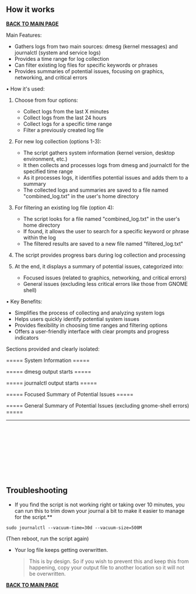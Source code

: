 ## How it works

**[BACK TO MAIN PAGE](https://github.com/FrameworkComputer/linux-docs/tree/main/log-helper#framework-log-helper-aka-combinedsh)**

 Main Features:
  - Gathers logs from two main sources: dmesg (kernel messages) and journalctl (system and service logs)
  - Provides a time range for log collection
  - Can filter existing log files for specific keywords or phrases
  - Provides summaries of potential issues, focusing on graphics, networking, and critical errors

• How it's used:
  1. Choose from four options:
     - Collect logs from the last X minutes
     - Collect logs from the last 24 hours
     - Collect logs for a specific time range
     - Filter a previously created log file

  2. For new log collection (options 1-3):
     - The script gathers system information (kernel version, desktop environment, etc.)
     - It then collects and processes logs from dmesg and journalctl for the specified time range
     - As it processes logs, it identifies potential issues and adds them to a summary
     - The collected logs and summaries are saved to a file named "combined_log.txt" in the user's home directory

  3. For filtering an existing log file (option 4):
     - The script looks for a file named "combined_log.txt" in the user's home directory
     - If found, it allows the user to search for a specific keyword or phrase within the log
     - The filtered results are saved to a new file named "filtered_log.txt"

  4. The script provides progress bars during log collection and processing

  5. At the end, it displays a summary of potential issues, categorized into:
     - Focused issues (related to graphics, networking, and critical errors)
     - General issues (excluding less critical errors like those from GNOME shell)

• Key Benefits:
  - Simplifies the process of collecting and analyzing system logs
  - Helps users quickly identify potential system issues
  - Provides flexibility in choosing time ranges and filtering options
  - Offers a user-friendly interface with clear prompts and progress indicators
  
  Sections provided and clearly isolated:
  
  ===== System Information =====
  
  ===== dmesg output starts =====
  
  ===== journalctl output starts =====
  
  ===== Focused Summary of Potential Issues =====
  
  ===== General Summary of Potential Issues (excluding gnome-shell errors) =====

  ---------------------------------------
  <br /><br /><br /><br /><br /><br /><br /><br />

  ## Troubleshooting

 - If you find the script is not working right or taking over 10 minutes, you can run this to trim down your journal a bit to make it easier to manage for the script.**

```
sudo journalctl --vacuum-time=30d --vacuum-size=500M
```
(Then reboot, run the script again)

- Your log file keeps getting overwritten.
  >This is by design. So if you wish to prevent this and keep this from happening, copy your output file to another location so it will not be overwritten.

**[BACK TO MAIN PAGE](https://github.com/FrameworkComputer/linux-docs/tree/main/log-helper#framework-log-helper-aka-combinedsh)**
  
  <br /><br /><br /><br /><br /><br /><br /><br />


